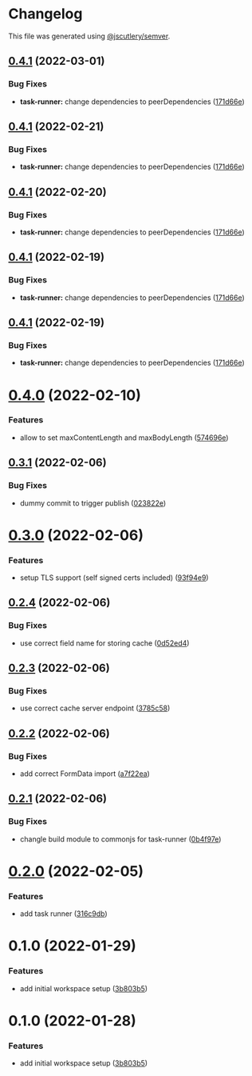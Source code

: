 # Changelog

This file was generated using [@jscutlery/semver](https://github.com/jscutlery/semver).

## [0.4.1](https://github.com/nxmn/nxmn/compare/task-runner-0.4.0...task-runner-0.4.1) (2022-03-01)


### Bug Fixes

* **task-runner:** change dependencies to peerDependencies ([171d66e](https://github.com/nxmn/nxmn/commit/171d66e56ebea22c2d3e8d480533445b5bfa2563))



## [0.4.1](https://github.com/nxmn/nxmn/compare/task-runner-0.4.0...task-runner-0.4.1) (2022-02-21)


### Bug Fixes

* **task-runner:** change dependencies to peerDependencies ([171d66e](https://github.com/nxmn/nxmn/commit/171d66e56ebea22c2d3e8d480533445b5bfa2563))



## [0.4.1](https://github.com/nxmn/nxmn/compare/task-runner-0.4.0...task-runner-0.4.1) (2022-02-20)


### Bug Fixes

* **task-runner:** change dependencies to peerDependencies ([171d66e](https://github.com/nxmn/nxmn/commit/171d66e56ebea22c2d3e8d480533445b5bfa2563))



## [0.4.1](https://github.com/nxmn/nxmn/compare/task-runner-0.4.0...task-runner-0.4.1) (2022-02-19)


### Bug Fixes

* **task-runner:** change dependencies to peerDependencies ([171d66e](https://github.com/nxmn/nxmn/commit/171d66e56ebea22c2d3e8d480533445b5bfa2563))



## [0.4.1](https://github.com/nxmn/nxmn/compare/task-runner-0.4.0...task-runner-0.4.1) (2022-02-19)


### Bug Fixes

* **task-runner:** change dependencies to peerDependencies ([171d66e](https://github.com/nxmn/nxmn/commit/171d66e56ebea22c2d3e8d480533445b5bfa2563))



# [0.4.0](https://github.com/nxmn/nxmn/compare/task-runner-0.3.1...task-runner-0.4.0) (2022-02-10)


### Features

* allow to set maxContentLength and maxBodyLength ([574696e](https://github.com/nxmn/nxmn/commit/574696ec002963cfb2b6e26569522bfaccb5d305))



## [0.3.1](https://github.com/nxmn/nxmn/compare/task-runner-0.3.0...task-runner-0.3.1) (2022-02-06)

### Bug Fixes

- dummy commit to trigger publish ([023822e](https://github.com/nxmn/nxmn/commit/023822e61e763d71493521f9603d97a96aca3f88))

# [0.3.0](https://github.com/nxmn/nxmn/compare/task-runner-0.2.4...task-runner-0.3.0) (2022-02-06)

### Features

- setup TLS support (self signed certs included) ([93f94e9](https://github.com/nxmn/nxmn/commit/93f94e9bbb68d5b3cb28e155d30588f28be51d91))

## [0.2.4](https://github.com/nxmn/nxmn/compare/task-runner-0.2.3...task-runner-0.2.4) (2022-02-06)

### Bug Fixes

- use correct field name for storing cache ([0d52ed4](https://github.com/nxmn/nxmn/commit/0d52ed4d7aca99be4aa2c31c94253e75436e0e6a))

## [0.2.3](https://github.com/nxmn/nxmn/compare/task-runner-0.2.2...task-runner-0.2.3) (2022-02-06)

### Bug Fixes

- use correct cache server endpoint ([3785c58](https://github.com/nxmn/nxmn/commit/3785c58f9ce2fb3602778a8fbdf272041d318bd2))

## [0.2.2](https://github.com/nxmn/nxmn/compare/task-runner-0.2.1...task-runner-0.2.2) (2022-02-06)

### Bug Fixes

- add correct FormData import ([a7f22ea](https://github.com/nxmn/nxmn/commit/a7f22ea19bc41a87a86a93f6f793f1b3cd2f9d46))

## [0.2.1](https://github.com/nxmn/nxmn/compare/task-runner-0.2.0...task-runner-0.2.1) (2022-02-06)

### Bug Fixes

- changle build module to commonjs for task-runner ([0b4f97e](https://github.com/nxmn/nxmn/commit/0b4f97e1e6ff6be7393080722e24bfe1dbb6c21f))

# [0.2.0](https://github.com/nxmn/nxmn/compare/task-runner-0.1.0...task-runner-0.2.0) (2022-02-05)

### Features

- add task runner ([316c9db](https://github.com/nxmn/nxmn/commit/316c9db61d323d267c104469a37371e3d07582db))

# 0.1.0 (2022-01-29)

### Features

- add initial workspace setup ([3b803b5](https://github.com/nxmn/nxmn/commit/3b803b5506abd5da5236fc1546b93f0ff9899bc1))

# 0.1.0 (2022-01-28)

### Features

- add initial workspace setup ([3b803b5](https://github.com/nxmn/nxmn/commit/3b803b5506abd5da5236fc1546b93f0ff9899bc1))

